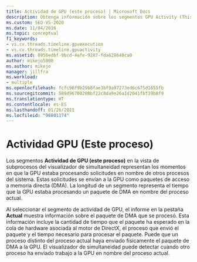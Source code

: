 ```yaml
---
title: Actividad de GPU (este proceso) | Microsoft Docs
description: Obtenga información sobre los segmentos GPU Activity (This Process) (Actividad de GPU [Este proceso]) en la vista Threads (Subprocesos) del visualizador de simultaneidad.
ms.custom: SEO-VS-2020
ms.date: 11/04/2016
ms.topic: conceptual
f1_keywords:
- vs.cv.threads.timeline.gpuexecution
- vs.cv.threads.timeline.gpuactivity
ms.assetid: 0956edbf-9bcd-4afe-9287-fda628648ca0
author: mikejo5000
ms.author: mikejo
manager: jillfra
ms.workload:
- multiple
ms.openlocfilehash: fcfc96f9b29b8fae3bf9a97273ed6c675d1655fb
ms.sourcegitcommit: 589d96700208bf22c8da9e26a1d2041fbf39b8f9
ms.translationtype: HT
ms.contentlocale: es-ES
ms.lasthandoff: 01/26/2021
ms.locfileid: "98801174"
---
```

# <a name="gpu-activity-this-process"></a>Actividad GPU (Este proceso)
Los segmentos **Actividad de GPU (este proceso)** en la vista de subprocesos del visualizador de simultaneidad representan los momentos en que la GPU estaba procesando solicitudes en nombre de otros procesos del sistema. Estas solicitudes se envían a la GPU como paquetes de acceso a memoria directa (DMA). La longitud de un segmento representa el tiempo que la GPU estaba procesando un paquete de DMA en nombre del proceso actual.

 Al seleccionar el segmento de actividad de GPU, el informe en la pestaña **Actual** muestra información sobre el paquete de DMA que se procesó. Esta información incluye la cantidad de tiempo que el paquete ha esperado en la cola de hardware asociada al motor de DirectX, el proceso que envió el paquete y el tiempo necesario para procesar el paquete. Puede que un proceso distinto del proceso actual haya enviado físicamente el paquete de DMA a la GPU. El visualizador de simultaneidad puede detectar cuando otro proceso ha enviado trabajo a la GPU en nombre del proceso actual.